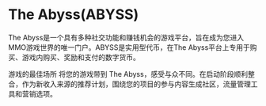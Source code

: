 # 

# The Abyss(ABYSS)

The Abyss是一个具有多种社交功能和赚钱机会的游戏平台，旨在成为您进入MMO游戏世界的唯一门户。ABYSS是实用型代币，在The Abyss平台上专用于购买、游戏内购买、奖励和支付的数字货币。

游戏的最佳场所
将您的游戏带到 The Abyss，感受与众不同。在启动阶段顺利整合，作为新收入来源的推荐计划，围绕您的项目的参与内容生成社区，流量管理工具和营销选项。


